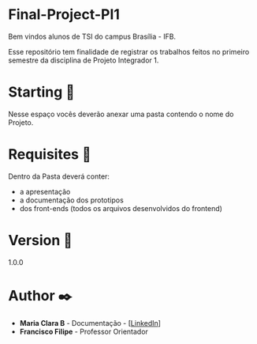 # Final-Project-PI1
Bem vindos alunos de TSI do campus Brasília - IFB.

Esse repositório tem finalidade de registrar os trabalhos feitos no primeiro semestre da disciplina de Projeto Integrador 1.

# Starting :rocket:
Nesse espaço vocês deverão anexar uma pasta contendo o nome do Projeto. 

# Requisites :page_with_curl:
Dentro da Pasta deverá conter:
 - a apresentação 
 - a documentação dos prototipos 
 - dos front-ends (todos os arquivos desenvolvidos do frontend)


# Version :pushpin:
1.0.0

# Author :black_nib:
- __Maria Clara B__ - Documentação - [[LinkedIn](https://www.linkedin.com/in/mariaclarab/)]
- __Francisco Filipe__ - Professor Orientador 
